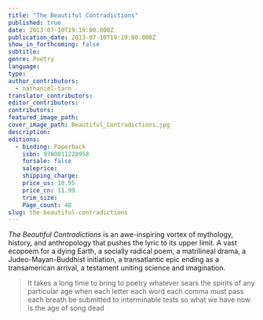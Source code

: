 ```yaml
---
title: "The Beautiful Contradictions"
published: true
date: 2013-07-10T19:19:00.000Z
publication_date: 2013-07-10T19:19:00.000Z
show_in_forthcoming: false
subtitle:
genre: Poetry
language:
type:
author_contributors:
  - nathaniel-tarn
translator_contributors:
editor_contributors:
contributors:
featured_image_path:
cover_image_path: Beautiful_Contradictions.jpg
description:
editions:
  - binding: Paperback
    isbn: 9780811220958
    forsale: false
    saleprice:
    shipping_charge:
    price_us: 10.95
    price_cn: 11.99
    trim_size:
    Page_count: 48
slug: the-beautiful-contradictions
---
```


_The Beautiful Contradictions_ is an awe-inspiring vortex of mythology, history, and anthropology that pushes the lyric to its upper limit. A vast ecopoem for a dying Earth, a socially radical poem, a matrilineal drama, a Judeo-Mayan-Buddhist initiation, a transatlantic epic ending as a transamerican arrival, a testament uniting science and imagination.

> It takes a long time to bring to poetry
> whatever sears the spirits of any particular age
> when each letter each word each comma must pass
> each breath be submitted to interminable tests
> so what we have now is the age of song dead

